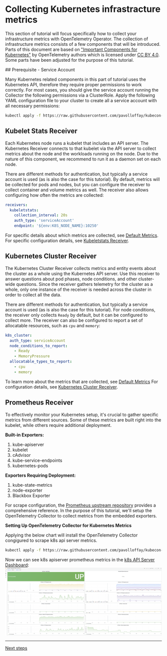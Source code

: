 # Collecting Kubernetes infrastracture metrics

This section of tutorial will focus specifically how to collect your infrastructure metrics with OpenTelemetry Operator. The collection of infrastructure metrics consists of a few components that will be introduced. Parts of this document are based on ["Important Components for Kubernetes"](https://opentelemetry.io/docs/kubernetes/collector/components/#kubeletstats-receiver) by OpenTelemetry authors which is licensed under [CC BY 4.0](https://creativecommons.org/licenses/by/4.0/). Some parts have been adjusted for the purpose of this tutorial.

## Prerequisite - Service Account

Many Kubernetes related components in this part of tutorial uses the Kubernetes API, therefore they require proper permissions to work correctly. For most cases, you should give the service account running the Collector the following permissions via a ClusterRole. Apply the following YAML configuration file to your cluster to create all a service account with all necessary permissions:

```bash
kubectl apply -f https://raw.githubusercontent.com/pavolloffay/kubecon-eu-2023-opentelemetry-kubernetes-tutorial/main/manifests/service-account.yaml
```

## Kubelet Stats Receiver

Each Kubernetes node runs a kubelet that includes an API server. The Kubernetes Receiver connects to that kubelet via the API server to collect metrics about the node and the workloads running on the node. Due to the nature of this component, we recommend to run it as a daemon set on each node.

There are different methods for authentication, but typically a service account is used (as is also the case for this tutorial). By default, metrics will be collected for pods and nodes, but you can configure the receiver to collect container and volume metrics as well. The receiver also allows configuring how often the metrics are collected:

```yaml
receivers:
  kubeletstats:
    collection_interval: 20s
    auth_type: 'serviceAccount'
    endpoint: '${env:K8S_NODE_NAME}:10250'
```

For specific details about which metrics are collected, see
[Default Metrics](https://github.com/open-telemetry/opentelemetry-collector-contrib/blob/main/receiver/kubeletstatsreceiver/documentation.md).
For specific configuration details, see
[Kubeletstats Receiver](https://github.com/open-telemetry/opentelemetry-collector-contrib/blob/main/receiver/kubeletstatsreceiver).

## Kubernetes Cluster Receiver

The Kubernetes Cluster Receiver collects metrics and entity events about the
cluster as a whole using the Kubernetes API server. Use this receiver to answer
questions about pod phases, node conditions, and other cluster-wide questions.
Since the receiver gathers telemetry for the cluster as a whole, only one
instance of the receiver is needed across the cluster in order to collect all
the data.

There are different methods for authentication, but typically a service account
is used (as is also the case for this tutorial). For node conditions, the receiver only collects `Ready` by default, but it can
be configured to collect more. The receiver can also be configured to report a
set of allocatable resources, such as `cpu` and `memory`:

```yaml
k8s_cluster:
  auth_type: serviceAccount
  node_conditions_to_report:
    - Ready
    - MemoryPressure
  allocatable_types_to_report:
    - cpu
    - memory
```

To learn more about the metrics that are collected, see
[Default Metrics](https://github.com/open-telemetry/opentelemetry-collector-contrib/blob/main/receiver/k8sclusterreceiver/documentation.md)
For configuration details, see
[Kubernetes Cluster Receiver](https://github.com/open-telemetry/opentelemetry-collector-contrib/tree/main/receiver/k8sclusterreceiver).


## Prometheus Receiver

To effectively monitor your Kubernetes setup, it's crucial to gather specific metrics from different sources. Some of these metrics are built right into the kubelet, while others require additional deployment.

**Built-in Exporters:**
1. kube-apiserver
2. kubelet
3. cAdvisor
4. kube-service-endpoints
5. kubernetes-pods

**Exporters Requiring Deployment:**
1. kube-state-metrics
2. node-exporter 
3. Blackbox Exporter

For scrape configuration, the [Prometheus upstream repository](https://raw.githubusercontent.com/prometheus/prometheus/main/documentation/examples/prometheus-kubernetes.yml) provides a comprehensive reference. In the purpose of this tutorial, we'll setup the OpenTelemetry Collector to collect metrics from the embedded exporters.

**Setting Up OpenTelemetry Collector for Kubernetes Metrics**

Applying the below chart will install the OpenTelemetry Collector congigured to scrape k8s api server metrics.

```bash
kubectl apply -f https://raw.githubusercontent.com/pavolloffay/kubecon-na-2023-opentelemetry-kubernetes-metrics-tutorial/main/backend/06-collector-prom-k8s-metrics
```

Now we can see k8s apiserver prometheus metrics in the [k8s API Server Dashboard](http://localhost:8080/grafana/d/k8s_system_apisrv/kubernetes-system-api-server?orgId=1):
![](./images/grafana-metrics-k8s-api-server.jpg)

---
[Next steps](./07-correlation.md)
